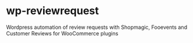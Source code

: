 # wp-reviewrequest
Wordpress automation of review requests with Shopmagic, Fooevents and Customer Reviews for WooCommerce plugins
